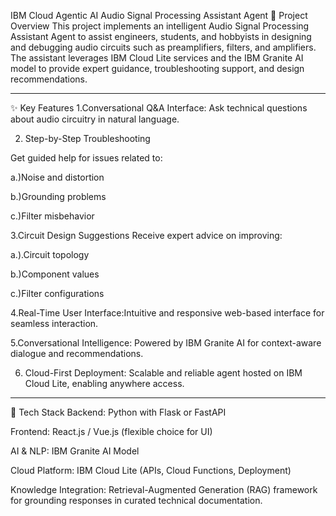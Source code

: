 IBM Cloud Agentic AI
Audio Signal Processing Assistant Agent
🔧 Project Overview
This project implements an intelligent Audio Signal Processing Assistant Agent to assist engineers, students, and hobbyists in designing and debugging audio circuits such as preamplifiers, filters, and amplifiers. The assistant leverages IBM Cloud Lite services and the IBM Granite AI model to provide expert guidance, troubleshooting support, and design recommendations.

------------------------------------------------------------------------------------------------------------------------------------------------------------------------------------------------------------------
✨ Key Features
1.Conversational Q&A Interface: Ask technical questions about audio circuitry in natural language.

2. Step-by-Step Troubleshooting

Get guided help for issues related to:

  a.)Noise and distortion

  b.)Grounding problems

  c.)Filter misbehavior

3.Circuit Design Suggestions
Receive expert advice on improving:

  a.).Circuit topology

  b.)Component values

  c.)Filter configurations

4.Real-Time User Interface:Intuitive and responsive web-based interface for seamless interaction.

5.Conversational Intelligence: Powered by IBM Granite AI for context-aware dialogue and recommendations.

6. Cloud-First Deployment: Scalable and reliable agent hosted on IBM Cloud Lite, enabling anywhere access.
-------------------------------------------------------------------------------------------------------------------------------------------------------------------------------------------------------------------
🧠 Tech Stack
Backend: Python with Flask or FastAPI

Frontend: React.js / Vue.js (flexible choice for UI)

AI & NLP: IBM Granite AI Model

Cloud Platform: IBM Cloud Lite (APIs, Cloud Functions, Deployment)

Knowledge Integration:
Retrieval-Augmented Generation (RAG) framework for grounding responses in curated technical documentation.
